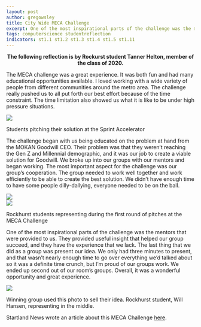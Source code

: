 ```yaml
---
layout: post
author: gregowsley
title: City Wide MECA Challenge
excerpt: One of the most inspirational parts of the challenge was the mentors that were provided to us. They provided useful insight that helped our group succeed, and they have the experience that we lack.
tags: computerscience studentreflection
indicators: st1.1 st1.2 st1.3 st1.4 st1.5 st1.11
---
```

<center><b> The following reflection is by Rockurst student Tanner Helton, member of the class of 2020.</b></center>

The MECA challenge was a great experience. It was both fun and had many educational opportunities available. I loved working with a wide variety of people from different communities around the metro area. The challenge really pushed us to all put forth our best effort because of the time constraint. The time limitation also showed us what it is like to be under high pressure situations. 
<div class="flex-wrapper">
  <div class="x1"><img src="{{ site.baseurl }}/img/MECABigRoom.jpg"></div>
</div>
<p class="caption">Students pitching their solution at the Sprint Accelerator</p>

The challenge began with us being educated on the problem at hand from the MOKAN Goodwill CEO. Their problem was that they weren’t reaching the Gen Z and Millennial demographic, and it was our job to create a viable solution for Goodwill. We broke up into our groups with our mentors and began working. The most important aspect for the challenge was our group’s cooperation. The group needed to work well together and work efficiently to be able to create the best solution. We didn’t have enough time to have some people dilly-dallying, everyone needed to be on the ball.
<div class="flex-wrapper">
  <div class="x1"><img src="{{ site.baseurl }}/img/MecaFall2018_1.JPG"></div>
  <div class="x1"><img src="{{ site.baseurl }}/img/MecaFall2018_2.JPG"></div>
</div>
<p class="caption">Rockhurst students representing during the first round of pitches at the MECA Challenge</p>
    
One of the most inspirational parts of the challenge was the mentors that were provided to us. They provided useful insight that helped our group succeed, and they have the experience that we lack. The last thing that we did as a group was present our idea. We only had three minutes to present, and that wasn’t nearly enough time to go over everything we’d talked about so it was a definite time crunch, but I’m proud of our groups work. We ended up second out of our room’s groups. Overall, it was a wonderful opportunity and great experience.
<div class="flex-wrapper">
  <div class="x1"><img src="{{ site.baseurl }}/img/MecaFall2018_3.png"></div>
</div>
<p class="caption">Winning group used this photo to sell their idea. Rockhurst student, Will Hansen, representing in the middle.</p>

Startland News wrote an article about this MECA Challenge [here](http://www.startlandnews.com/2018/09/meca-students-to-goodwill/).
